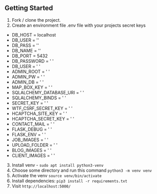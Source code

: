 ## Getting Started

1. Fork / clone the project.
2. Create an environment file .env file with your projects secret keys
  - DB_HOST = localhost
  - DB_USER = ''  
  - DB_PASS = ''
  - DB_NAME = ''
  - DB_PORT = 5432 
  - DB_PASSWORD = ' '
  - DB_USER = ' '
  - ADMIN_ROOT = ' '
  - ADMIN_PW = ' '
  - ADMIN_DB = ' '
  - MAP_BOX_KEY = ' '
  - SQLALCHEMY_DATABASE_URI = ' '
  - SQLALCHEMY_BINDS = ' '
  - SECRET_KEY = ' '
  - WTF_CSRF_SECRET_KEY = ' '
  - HCAPTCHA_SITE_KEY = ' '
  - HCAPTCHA_SECRET_KEY = ' '
  - CONTACT_MAIL = ' '
  - FLASK_DEBUG = ' '
  - FLASK_ENV = ' '
  - JOB_IMAGES = ' '
  - UPLOAD_FOLDER = ' '
  - BLOG_IMAGES = ' '
  - CLIENT_IMAGES = ' '
3. Install venv - `sudo apt install python3-venv`
4. Choose some directory and run this command `python3 -m venv venv`
5. Activate the venv `source venv/bin/activate`
6. Install dependencies: `pip3 install -r requirements.txt`
7. Visit `http://localhost:5000/`